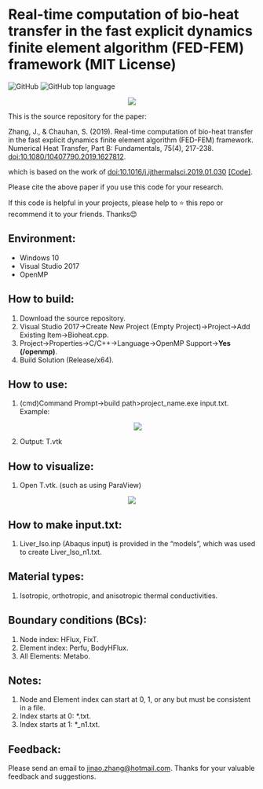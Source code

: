 # Real-time computation of bio-heat transfer in the fast explicit dynamics finite element algorithm (FED-FEM) framework (MIT License)
![GitHub](https://img.shields.io/github/license/jinaojakezhang/FEDFEMBioheat)
![GitHub top language](https://img.shields.io/github/languages/top/jinaojakezhang/FEDFEMBioheat)
<p align="center"><img src="https://user-images.githubusercontent.com/93865598/147665520-523adb97-a3cb-44da-a6d8-c215250d2167.PNG"></p>
This is the source repository for the paper:

Zhang, J., & Chauhan, S. (2019). Real-time computation of bio-heat transfer in the fast explicit dynamics finite element algorithm (FED-FEM) framework. Numerical Heat Transfer, Part B: Fundamentals, 75(4), 217-238. [doi:10.1080/10407790.2019.1627812](https://www.tandfonline.com/doi/abs/10.1080/10407790.2019.1627812).

which is based on the work of [doi:10.1016/j.ijthermalsci.2019.01.030](https://www.sciencedirect.com/science/article/abs/pii/S1290072918317186) [[Code]](https://github.com/jinaojakezhang/FEDFEM).

Please cite the above paper if you use this code for your research.

If this code is helpful in your projects, please help to :star: this repo or recommend it to your friends. Thanks:blush:
## Environment:
- Windows 10
- Visual Studio 2017
-	OpenMP
## How to build:
1.	Download the source repository.
2.	Visual Studio 2017->Create New Project (Empty Project)->Project->Add Existing Item->Bioheat.cpp.
3.	Project->Properties->C/C++->Language->OpenMP Support->**Yes (/openmp)**.
4.	Build Solution (Release/x64).
## How to use:
1.	(cmd)Command Prompt->build path>project_name.exe input.txt. Example: <p align="center"><img src="https://user-images.githubusercontent.com/93865598/149734301-a6b5adcd-3a77-4853-bf2c-c0ff085c5b94.PNG"></p>
2.	Output: T.vtk
## How to visualize:
1.	Open T.vtk. (such as using ParaView)
<p align="center"><img src="https://user-images.githubusercontent.com/93865598/147665525-3ca085d7-f090-4124-8beb-6bb43494b321.PNG"></p>

## How to make input.txt:
1.	Liver_Iso.inp (Abaqus input) is provided in the “models”, which was used to create Liver_Iso_n1.txt.
## Material types:
1.	Isotropic, orthotropic, and anisotropic thermal conductivities.
## Boundary conditions (BCs):
1.	Node index: HFlux, FixT.
2.	Element index: Perfu, BodyHFlux.
3.	All Elements: Metabo.
## Notes:
1.	Node and Element index can start at 0, 1, or any but must be consistent in a file.
2.	Index starts at 0: *.txt.
3.	Index starts at 1: *_n1.txt.
## Feedback:
Please send an email to jinao.zhang@hotmail.com. Thanks for your valuable feedback and suggestions.
